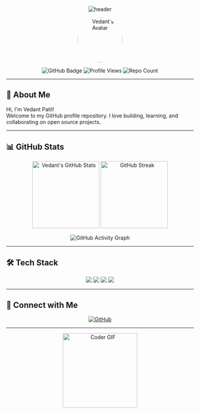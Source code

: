 <!-- Profile Banner (replace with your own if you have one) -->
<p align="center">
  <img src="https://capsule-render.vercel.app/api?type=waving&color=auto&height=180&section=header&text=Hi%20👋,%20I'm%20Vedant%20Patil!&fontSize=35&animation=fadeIn" alt="header"/>
</p>

<p align="center">
  <a href="https://github.com/vedantpatil1823">
    <img src="https://avatars.githubusercontent.com/u/220139576?v=4" width="120" style="border-radius:50%" alt="Vedant's Avatar">
  </a>
</p>

<!-- Badges -->
<p align="center">
  <img src="https://img.shields.io/badge/GitHub-vedantpatil1823-181717?style=flat&logo=github" alt="GitHub Badge" />
  <img src="https://komarev.com/ghpvc/?username=vedantpatil1823&label=Profile%20views&color=0e75b6&style=flat" alt="Profile Views" />
  <img src="https://img.shields.io/badge/Repos-1-blue?style=flat" alt="Repo Count" />
  <!-- Add more badges as relevant -->
</p>

---

## 🚀 About Me

Hi, I'm Vedant Patil!  
Welcome to my GitHub profile repository. I love building, learning, and collaborating on open source projects.  
<!-- Add more about you here! -->

---

## 📊 GitHub Stats

<p align="center">
  <img src="https://github-readme-stats.vercel.app/api?username=vedantpatil1823&show_icons=true&theme=radical" alt="Vedant's GitHub Stats" height="180"/>
  <img src="https://github-readme-streak-stats.herokuapp.com/?user=vedantpatil1823&theme=radical" alt="GitHub Streak" height="180"/>
</p>

<p align="center">
  <img src="https://github-readme-activity-graph.cyclic.app/graph?username=vedantpatil1823&theme=react-dark" alt="GitHub Activity Graph"/>
</p>

---

## 🛠️ Tech Stack

<p align="center">
  <!-- Just examples, update with your tech! -->
  <img src="https://img.shields.io/badge/-Python-05122A?style=flat&logo=python" />
  <img src="https://img.shields.io/badge/-JavaScript-05122A?style=flat&logo=javascript" />
  <img src="https://img.shields.io/badge/-HTML5-05122A?style=flat&logo=html5" />
  <img src="https://img.shields.io/badge/-CSS3-05122A?style=flat&logo=css3" />
  <!-- Add more tech badges as you like -->
</p>

---

## 🔗 Connect with Me

<p align="center">
  <a href="https://github.com/vedantpatil1823">
    <img src="https://img.shields.io/badge/GitHub-181717?style=flat&logo=github" alt="GitHub"/>
  </a>
  <!-- Add LinkedIn, Twitter, etc. if you have them -->
</p>

---

<!-- Optionally, add a fun GIF or quote -->
<p align="center">
  <img src="https://media.giphy.com/media/26ufnwz3wDUli7GU0/giphy.gif" width="200" alt="Coder GIF" />
</p>

<!-- GitHub Metrics -->
<!-- Uncomment this if you want even more widgets
<p align="center">
  <img src="https://github.com/vedantpatil1823/github-metrics/blob/main/github-metrics.svg" alt="GitHub Metrics"/>
</p>
-->
